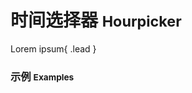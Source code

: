 # 时间选择器 <small>Hourpicker</small>

Lorem ipsum{ .lead }

### 示例 <small>Examples</small>

<div class="bs-example">
    <div class="content">
        <div bx-name="components/hourpicker"></div>
    </div>
</div>
